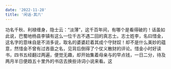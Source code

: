 ```yaml
---
date: '2022-11-28'
title: '闲话·其六'
---
```


功名千秋、利禄缠身，隐士云：“淡薄”，这千百年间，有哪个是看得破的！话虽如此说，巴蜀地杨县李镇有这么一位千古不遇二回的真志士。志士姓李，名曰惜金，这名字的意味自是不消多说，取名的婆婆赶着其成个守财奴！却不是什么美妙的蕴意，然惜金不曾有过吝啬之名，见背后倒得了个仗义散财的评论。惜金小时好读书，四书五经翻过两遍，便觉无趣，却开始集着母亲与的早点钱，一日二分，待及两月半日便趋五十里外的书店去换些诗词小说来看。这
